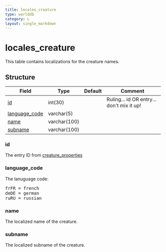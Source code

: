 ```yaml
---
title: locales_creature
type: worlddb
category: L
layout: single_markdown
---
```


# locales_creature
This table contains localizations for the creature names.

## Structure

Field                                                                                      | Type         | Default | Comment                                  
------------------------------------------------------------------------------------------ | ------------ | ------- | -----------------------------------------
[id](#id)                       | int(30)      |         | Ruling... id OR entry... don't mix it up!
[language_code](#language_code) | varchar(5)   |         |                                          
[name](#name)                   | varchar(100) |         |                                          
[subname](#subname)             | varchar(100) |         |                                          

### id

The entry ID from [creature_properties](/Wiki/database/world/creature_properties/ "Creature properties")

### language_code

The lanuguage code:

<pre>
frFR = french
deDE = german
ruRU = russian
</pre>

### name

The localized name of the creature.

### subname

The localized subname of the creature.
